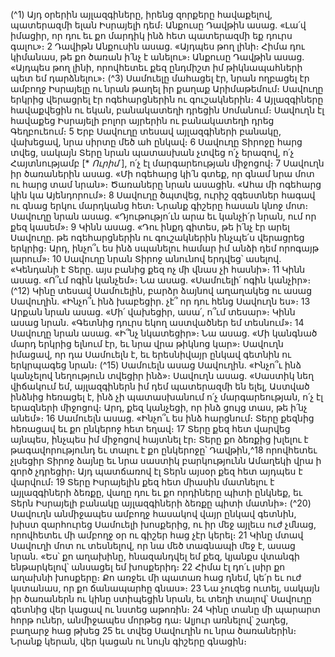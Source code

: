
(^1) Այդ օրերին այլազգիները, իրենց զորքերը հավաքելով, պատերազմի ելան Իսրայելի դեմ։ Անքուսը Դավթին ասաց.
«Լա՛վ իմացիր, որ դու եւ քո մարդիկ ինձ հետ պատերազմի եք դուրս գալու»։ 2 Դավիթն Անքուսին ասաց. «Այդպես թող
լինի։ Հիմա դու կիմանաս, թե քո ծառան ի՛նչ է անելու»։ Անքուսը Դավթին ասաց. «Այդպես թող լինի, որովհետեւ քեզ
ընդմիշտ իմ թիկնապահների պետ եմ դարձնելու»։
(^3) Սամուելը մահացել էր, նրան ողբացել էր ամբողջ Իսրայելը ու նրան թաղել իր քաղաք Արիմաթեմում։ Սավուղը
երկրից վերացրել էր ոգեհարցներին ու գուշակներին։ 4 Այլազգիները հավաքվեցին ու եկան, բանակատեղի դրեցին
Սոմանում։ Սավուղն էլ հավաքեց Իսրայելի բոլոր այրերին ու բանակատեղի դրեց Գեղբուեում։ 5 Երբ Սավուղը տեսավ
այլազգիների բանակը, վախեցավ, նրա սիրտը մեծ ահ ընկավ։ 6 Սավուղը Տիրոջը հարց տվեց, սակայն Տերը նրան
պատասխան չտվեց ո՛չ երազով, ո՛չ Հայտնությամբ [* _Ուրիմ_ ], ո՛չ էլ մարգարեության միջոցով։ 7 Սավուղն իր ծառաներին
ասաց. «Մի ոգեհարց կի՛ն գտեք, որ գնամ նրա մոտ ու հարց տամ նրան»։ Ծառաները նրան ասացին. «Ահա մի ոգեհարց
կին կա Այենդորում»։ 8 Սավուղը ծպտվեց, ուրիշ զգեստներ հագավ ու գնաց երկու մարդկանց հետ։ Նրանք գիշերը
հասան կնոջ մոտ։ Սավուղը նրան ասաց. «Դյութությո՛ւն արա եւ կանչի՛ր նրան, ում որ քեզ կասեմ»։ 9 Կինն ասաց. «Դու
ինքդ գիտես, թե ի՛նչ էր արել Սավուղը. թե ոգեհարցներին ու գուշակներին ինչպե՛ս վերացրեց երկրից։ Արդ, ինչո՞ւ ես
ինձ սպանելու համար իմ անձի դեմ որոգայթ լարում»։ 10 Սավուղը նրան Տիրոջ անունով երդվեց՝ ասելով. «Կենդանի է
Տերը. այս բանից քեզ ոչ մի վնաս չի հասնի»։ 11 Կինն ասաց. «Ո՞ւմ ոգին կանչեմ»։ Նա ասաց. «Սամուելի՛ ոգին կանչիր»։
(^12) Կինը տեսավ Սամուելին, բարձր ձայնով աղաղակեց ու ասաց Սավուղին. «Ինչո՞ւ ինձ խաբեցիր. չէ՞ որ դու հենց
Սավուղն ես»։ 13 Արքան նրան ասաց. «Մի՛ վախեցիր, ասա՛, ո՞ւմ տեսար»։ Կինն ասաց նրան. «Գետնից դուրս եկող
աստվածներ եմ տեսնում»։ 14 Սավուղը նրան ասաց. «Ի՞նչ նկատեցիր»։ Նա ասաց. «Մի կանգնած մարդ երկրից ելնում
էր, եւ նրա վրա թիկնոց կար»։ Սավուղն իմացավ, որ դա Սամուելն է, եւ երեսնիվայր ընկավ գետնին ու երկրպագեց նրան։
(^15) Սամուելն ասաց Սավուղին. «Ինչո՞ւ ինձ կանչելով նեղություն տվեցիր ինձ»։ Սավուղն ասաց. «Սաստիկ նեղ վիճակում
եմ, այլազգիներն իմ դեմ պատերազմի են ելել, Աստված ինձնից հեռացել է, ինձ չի պատասխանում ո՛չ մարգարեության,
ո՛չ էլ երազների միջոցով։ Արդ, քեզ կանչեցի, որ ինձ ցույց տաս, թե ի՛նչ անեմ»։ 16 Սամուելն ասաց. «Ինչո՞ւ ես ինձ
հարցնում։ Տերը քեզնից հեռացավ եւ քո ընկերոջ հետ եղավ։ 17 Տերը քեզ հետ վարվեց այնպես, ինչպես իմ միջոցով
հայտնել էր։ Տերը քո ձեռքից խլելու է թագավորությունդ եւ տալու է քո ընկերոջը՝ Դավթին,^18 որովհետեւ չլսեցիր Տիրոջ
ձայնը եւ նրա սաստիկ բարկությունն Ամաղեկի վրա ի գործ չդրեցիր։ Այդ պատճառով էլ Տերն այսօր քեզ հետ այդպես է
վարվում։ 19 Տերը Իսրայելին քեզ հետ միասին մատնելու է այլազգիների ձեռքը, վաղը դու եւ քո որդիները պիտի ընկնեք,
եւ Տերն Իսրայելի բանակը այլազգիների ձեռքը պիտի մատնի»։
(^20) Սավուղն անմիջապես ամբողջ հասակով վայր ընկավ գետնին, խիստ զարհուրեց Սամուելի խոսքերից, ու իր մեջ
այլեւս ուժ չմնաց, որովհետեւ մի ամբողջ օր ու գիշեր հաց չէր կերել։ 21 Կինը մտավ Սավուղի մոտ ու տեսնելով, որ նա մեծ
տագնապի մեջ է, ասաց նրան. «Ես՝ քո աղախինը, հնազանդվել եմ քեզ, կյանքս վտանգի ենթարկելով՝ անսացել եմ
խոսքերիդ։ 22 Հիմա էլ դո՛ւ լսիր քո աղախնի խոսքերը։ Քո առջեւ մի պատառ հաց դնեմ, կե՛ր եւ ուժ կստանաս, որ քո
ճանապարհը գնաս»։ 23 Նա չուզեց ուտել, սակայն իր ծառաներն ու կինը ստիպեցին նրան, եւ տեղի տալով՝ Սավուղը
գետնից վեր կացավ ու նստեց աթոռին։ 24 Կինը տանը մի պարարտ հորթ ուներ, անմիջապես մորթեց դա։ Ալյուր առնելով՝
շաղեց, բաղարջ հաց թխեց 25 եւ տվեց Սավուղին ու նրա ծառաներին։ Նրանք կերան, վեր կացան ու նույն գիշերը գնացին։

